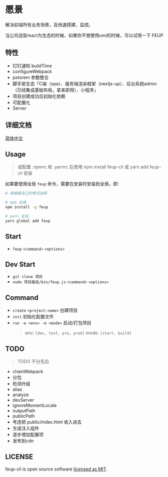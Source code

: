 # 愿景
解决前端所有业务场景，及快速搭建、监控。

当公司选型react为生态的时候，如果你不想使用umi的时候，可以试用一下 FEUP

## 特性

- 钉钉通知 buildTime
- configureWebpack
- pxtorem 参数整合
- 脚手架生态「C端（spa）、服务端渲染框架（nextjs-up）、后台系统admin（已经集成基础布局，拿来即用）、小程序」
- 项目创建成功后初始化依赖
- 可配置化
- Server


## 详细文档

[简体中文](https://www.feup.cn)

## Usage

> 或配置 .npmrc 和 .yarnrc 后使用 npm install feup-cli 或 yarn add feup-cli 安装

如果要使用全局 `feup` 命令，需要在安装时安装到全局，即:

```sh
# 请根据自己的情况选择

# npm 全局
npm install -g feup

# yarn 全局
yarn global add feup
```

## Start

- `feup` `<command>` `<options>`

## Dev Start

- `git clone 项目`
- `node 项目路径/bin/feup.js` `<command>` `<options>`

## Command

- `create` `<project-name>`
  创建项目
- `init`
  初始化配置文件
- `run -e <env> -m <mode>`
  启动/打包项目
  > env: `[dev, test, pre, prod]`
  > mode: `[start, build]`

## TODO

> TODO 不分先后

- chainWebpack
- 分包
- 检测升级
- alias
- analyze
- devServer
- ignoreMomentLocale
- outputPath
- publicPath
- 考虑把 public/index.html 收入进去
- 生成注入组件
- 逐步增加配置项
- 发布到cdn



## LICENSE

feup-cli is open source software [licensed as MIT](LICENSE.md).
